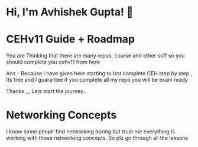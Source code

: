 
# Hi, I'm Avhishek Gupta! 👋


# CEHv11 Guide + Roadmap 

You are Thinking that there are many repos, course and other suff so you should complete you cehv11 from here 

Ans - Because I have given here starting to last complete CEH step by step , Its free and I guarantee if you complete all my repo you will be exam ready 

Thanks ,,, Lets start the journey..

# Networking Concepts

I know some peoplr find  networking boring but trust me everything is working with those networking concepts. 
So plz go through all the lessons 



